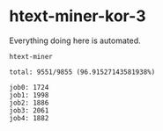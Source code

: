 # htext-miner-kor-3

Everything doing here is automated.

```
htext-miner

total: 9551/9855 (96.91527143581938%)

job0: 1724
job1: 1998
job2: 1886
job3: 2061
job4: 1882
```